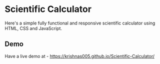 # Scientific Calculator

Here's a simple fully functional and responsive scientific calculator using HTML, CSS and JavaScript.

## Demo

Have a live demo at - https://krishnas005.github.io/Scientific-Calculator/
